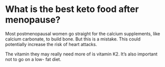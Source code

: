 # What is the best keto food after menopause?

Most postmenopausal women go straight for the calcium supplements, like calcium carbonate, to build bone. But this is a mistake. This could potentially increase the risk of heart attacks.

The vitamin they may really need more of is vitamin K2. It’s also important not to go on a low- fat diet.